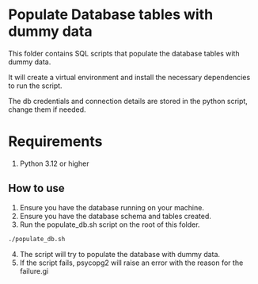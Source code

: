 # Populate Database tables with dummy data

This folder contains SQL scripts that populate the database tables with dummy data.

It will create a virtual environment and install the necessary dependencies to run the script.

The db credentials and connection details are stored in the python script, change them if needed.

# Requirements
1. Python 3.12 or higher

## How to use

1. Ensure you have the database running on your machine.
2. Ensure you have the database schema and tables created.
3. Run the populate_db.sh script on the root of this folder.

````bash
./populate_db.sh
````

4. The script will try to populate the database with dummy data.
5. If the script fails, psycopg2 will raise an error with the reason for the failure.gi